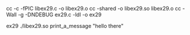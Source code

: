 cc -c -fPIC libex29.c -o libex29.o
cc -shared -o libex29.so libex29.o
cc -Wall -g -DNDEBUG ex29.c -ldl -o ex29

ex29 ./libex29.so print_a_message "hello there"